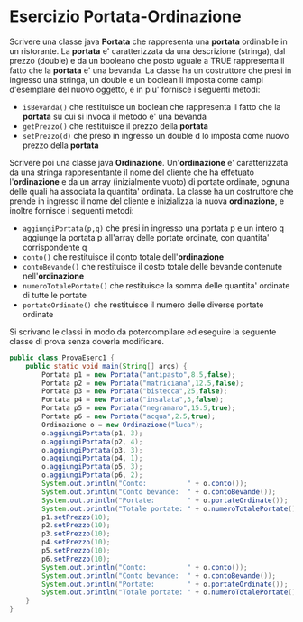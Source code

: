 # Esercizio Portata-Ordinazione

Scrivere una classe java **Portata** che rappresenta una **portata** ordinabile in un ristorante. La **portata** e' caratterizzata da una descrizione (stringa), dal prezzo (double) e da un booleano che posto uguale a TRUE rappresenta il fatto che la **portata** e' una bevanda. La classe ha un costruttore che presi in ingresso una stringa, un double e un boolean li imposta come campi d'esemplare del nuovo oggetto, e in piu' fornisce i seguenti metodi:

* `isBevanda()` che restituisce un boolean che rappresenta il fatto che la **portata** su cui si invoca il metodo e' una bevanda
* `getPrezzo()` che restituisce il prezzo della **portata**
* `setPrezzo(d)` che preso in ingresso un double d lo imposta come nuovo prezzo della **portata**

Scrivere poi una classe java **Ordinazione**. Un'**ordinazione** e' caratterizzata da una stringa rappresentante il nome del cliente che ha effetuato l'**ordinazione** e da un array (inizialmente vuoto) di portate ordinate, ognuna delle quali ha associata la quantita' ordinata. La classe ha un costruttore che prende in ingresso il nome del cliente e inizializza la nuova **ordinazione**, e inoltre fornisce i seguenti metodi:

* `aggiungiPortata(p,q)` che presi in ingresso una portata p e un intero q aggiunge la portata p all'array delle portate ordinate, con quantita' corrispondente q
* `conto()` che restituisce il conto totale dell'**ordinazione**
* `contoBevande()` che restituisce il costo totale delle bevande contenute nell'**ordinazione**
* `numeroTotalePortate()` che restituisce la somma delle quantita' ordinate di tutte le portate
* `portateOrdinate()` che restituisce il numero delle diverse portate ordinate

Si scrivano le classi in modo da potercompilare ed eseguire la seguente classe di prova senza doverla modificare.

```java
public class ProvaEserc1 {
	public static void main(String[] args) {
		Portata p1 = new Portata("antipasto",8.5,false);
		Portata p2 = new Portata("matriciana",12.5,false);
		Portata p3 = new Portata("bistecca",25,false);
		Portata p4 = new Portata("insalata",3,false);
		Portata p5 = new Portata("negramaro",15.5,true);
		Portata p6 = new Portata("acqua",2.5,true);
		Ordinazione o = new Ordinazione("luca");
		o.aggiungiPortata(p1, 3);
		o.aggiungiPortata(p2, 4);
		o.aggiungiPortata(p3, 3);
		o.aggiungiPortata(p4, 1);
		o.aggiungiPortata(p5, 3);
		o.aggiungiPortata(p6, 2);
		System.out.println("Conto:          " + o.conto());
		System.out.println("Conto bevande:  " + o.contoBevande());
		System.out.println("Portate:        " + o.portateOrdinate());
		System.out.println("Totale portate: " + o.numeroTotalePortate());
		p1.setPrezzo(10);
		p2.setPrezzo(10);
		p3.setPrezzo(10);
		p4.setPrezzo(10);
		p5.setPrezzo(10);
		p6.setPrezzo(10);
		System.out.println("Conto:          " + o.conto());
		System.out.println("Conto bevande:  " + o.contoBevande());
		System.out.println("Portate:        " + o.portateOrdinate());
		System.out.println("Totale portate: " + o.numeroTotalePortate());		
	}	
}
```
